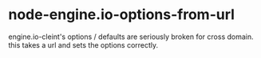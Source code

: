 node-engine.io-options-from-url
===============================

engine.io-cleint's options / defaults are seriously broken for cross domain. this takes a url and sets the options correctly.
